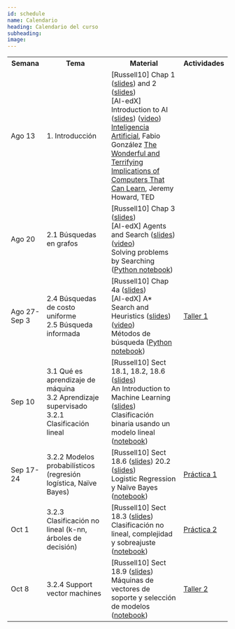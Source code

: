 ```yaml
---
id: schedule
name: Calendario
heading: Calendario del curso
subheading: 
image: 
---
```

<table class="table table-condensed">
	<tbody>
		<tr>
			<th>Semana</th>
			<th>Tema</th>
			<th>Material</th>
			<th>Actividades</th>
		</tr>
		<small>
			<tr>
				<td>Ago 13</td>
				<td>1. Introducción</td>
				<td>
					[Russell10] Chap 1 (<a href= "http://aima.eecs.berkeley.edu/slides-pdf/chapter01.pdf">slides</a>)  and 2 (<a href= "http://aima.eecs.berkeley.edu/slides-pdf/chapter02.pdf">slides</a>) <br>
					[AI-edX] Introduction to AI (<a href= "http://ai.berkeley.edu/slides/Lecture%201%20--%20Introduction/SP14%20CS188%20Lecture%201%20--%20Introduction.pptx">slides</a>) (<a href= "https://edge.edx.org/courses/course-v1:BerkeleyX+CS188x-SP16+SP16/courseware/a2dc8e2add91416a8f2a64410b3bf8e0/b414886f442a41e4b5fd0408de837e53/">video</a>)<br>
					<a href= "catedra-cc-unal.pdf">Inteligencia Artificial</a>, Fabio González
					<a href= "https://www.ted.com/talks/jeremy_howard_the_wonderful_and_terrifying_implications_of_computers_that_can_learn">The Wonderful and Terrifying Implications of Computers That Can Learn</a>, Jeremy Howard, TED	
				</td>
				<td>
				</td>
			</tr>
			<tr>
				<td>Ago 20</td>
				<td>2.1 Búsquedas en grafos<br>
				</td>
				<td>
					[Russell10] Chap 3 (<a href= "http://aima.eecs.berkeley.edu/slides-pdf/chapter03.pdf">slides</a>) <br>
					[AI-edX] Agents and Search (<a href= "http://ai.berkeley.edu/slides/Lecture%202%20--%20Uninformed%20Search/SP14%20CS188%20Lecture%202%20--%20Uninformed%20Search.pptx">slides</a>) (<a href= "https://edge.edx.org/courses/course-v1:BerkeleyX+CS188x-SP16+SP16/courseware/a2dc8e2add91416a8f2a64410b3bf8e0/7c56230af88d467c9737344e2e76092e/">video</a>)<br>
					Solving problems by Searching (<a href= "https://github.com/aimacode/aima-python/blob/master/search.ipynb">Python notebook</a>)<br>
				</td>
				<td>
				</td>
			</tr>
			<tr>
				<td>Ago 27-Sep 3</td>
				<td>2.4 Búsquedas de costo uniforme<br>
					2.5 Búsqueda informada<br> 
				</td>
				<td>
					[Russell10] Chap 4a (<a href= "http://aima.eecs.berkeley.edu/slides-pdf/chapter04a.pdf">slides</a>) <br>
					[AI-edX] A* Search and Heuristics (<a href= "http://ai.berkeley.edu/slides/Lecture%203%20--%20Informed%20Search/SP14%20CS188%20Lecture%203%20--%20Informed%20Search.pptx">slides</a>) (<a href= "https://edge.edx.org/courses/course-v1:BerkeleyX+CS188x-SP16+SP16/courseware/a2dc8e2add91416a8f2a64410b3bf8e0/76f9a53b7aad47638ff968db5938d841/">video</a>)<br>
					Métodos de búsqueda (<a href= "https://colab.research.google.com/drive/1SNaFH83fnDojM-v5MNyB2V27z3OjQ7Eb">Python notebook</a>)<br>
				</td>
				<td>
				<a href= "https://github.com/fagonzalezo/iis-2018-2/blob/master/taller1.ipynb">Taller 1</a>
				</td>
			</tr>
			<tr>
				<td>Sep 10</td>
				<td>3.1 Qué es aprendizaje de máquina<br>
					3.2 Aprendizaje supervisado<br>
					3.2.1 Clasificación lineal<br>
				</td>
				<td>
					[Russell10] Sect 18.1, 18.2, 18.6 (<a href= "http://aima.eecs.berkeley.edu/slides-pdf/chapter18.pdf">slides</a>) <br>
					An Introduction to Machine Learning (<a href= "https://fagonzalezo.github.io/iis-2018-1/intro-ml.pdf">slides</a>)<br>
					Clasificación binaria usando un modelo lineal (<a href= "https://colab.research.google.com/drive/1YOf_vd0I1d5j58vzRU2pXS2kCjeg2gqJ">notebook</a>)<br>
				</td>
				<td>
				</td>
			</tr>
			<tr>
				<td>Sep 17-24</td>
				<td>3.2.2 Modelos probabilísticos (regresión logística, Naïve Bayes)<br>
				</td>
				<td>
					[Russell10] Sect 18.6 (<a href= "http://aima.eecs.berkeley.edu/slides-pdf/chapter18.pdf">slides</a>) 20.2 (<a href= "http://aima.eecs.berkeley.edu/slides-pdf/chapter20.pdf">slides</a>)<br>
					Logistic Regression y Naïve Bayes (<a href= "https://colab.research.google.com/drive/1xMN55fOX46ftXkJaVlfVlramh7p715Ra">notebook</a>)<br>
				</td>
				<td>
				<a href= "https://github.com/fagonzalezo/iis-2018-2/blob/master/practica1.ipynb">Práctica 1</a>
				</td>
			</tr>
			<tr>
				<td>Oct 1</td>
				<td>3.2.3 Clasificación no lineal (k-nn, árboles de decisión)<br>
				</td>
				<td>
					[Russell10] Sect 18.3 (<a href= "http://aima.eecs.berkeley.edu/slides-pdf/chapter18.pdf">slides</a>) <br>
					Clasificación no lineal, complejidad y sobreajuste (<a href= "https://drive.google.com/file/d/1MWWFcGqLJB_LvOoDFjXuEM9a8bvLjPy1/view?usp=sharing">notebook</a>)<br>
				</td>
				<td>
				<a href= "https://github.com/fagonzalezo/iis-2018-2/blob/master/practica2.ipynb">Práctica 2</a>
				</td>
			</tr>
			<tr>
				<td>Oct 8</td>
				<td>3.2.4 Support vector machines<br>
				</td>
				<td>
					[Russell10] Sect 18.9 (<a href= "http://aima.eecs.berkeley.edu/slides-pdf/chapter18.pdf">slides</a>) <br>
					Máquinas de vectores de soporte y selección de modelos (<a href= "https://colab.research.google.com/drive/1X4b_5FMHDs7EtbwPzw7YDeMF5V4pqoer">notebook</a>)<br>
				</td>
				<td>
				<a href= "https://github.com/fagonzalezo/iis-2018-2/blob/master/taller2.ipynb">Taller 2</a>
				</td>
			</tr>
		</small>
	</tbody>
</table>
